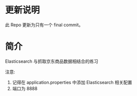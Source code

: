 # 更新说明

此 Repo 更新为只有一个 final commit。

# 简介

Elasticsearch 与抓取京东商品数据相结合的练习

注意:

1. 记得在 application.properties 中添加 Elasticsearch 相关配置
2. 端口为 8888
